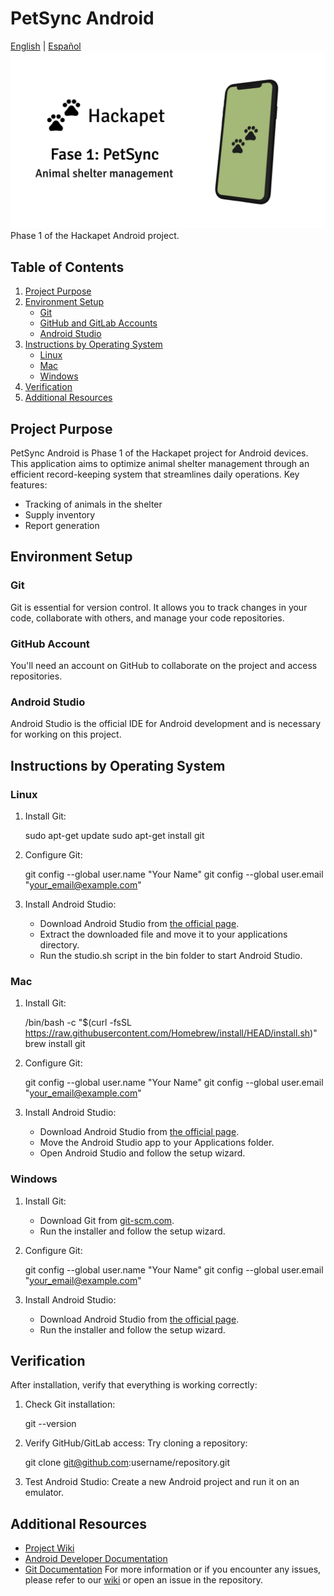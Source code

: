 # PetSync Android
[English](README.md) | [Español](README.es.md)
![PetSync Logo](readme/thumbnail.png)
Phase 1 of the Hackapet Android project.
## Table of Contents
1. [Project Purpose](#project-purpose)
2. [Environment Setup](#environment-setup)
   - [Git](#git)
   - [GitHub and GitLab Accounts](#github-and-gitlab-accounts)
   - [Android Studio](#android-studio)
3. [Instructions by Operating System](#instructions-by-operating-system)
   - [Linux](#linux)
   - [Mac](#mac)
   - [Windows](#windows)
4. [Verification](#verification)
5. [Additional Resources](#additional-resources)
## Project Purpose
PetSync Android is Phase 1 of the Hackapet project for Android devices. This application aims to optimize animal shelter management through an efficient record-keeping system that streamlines daily operations.
Key features:
- Tracking of animals in the shelter
- Supply inventory
- Report generation
## Environment Setup
### Git
Git is essential for version control. It allows you to track changes in your code, collaborate with others, and manage your code repositories.
### GitHub Account
You'll need an account on GitHub to collaborate on the project and access repositories.
### Android Studio
Android Studio is the official IDE for Android development and is necessary for working on this project.
## Instructions by Operating System
### Linux
1. Install Git:
   
   sudo apt-get update
   sudo apt-get install git
   
2. Configure Git:
   
   git config --global user.name "Your Name"
   git config --global user.email "your_email@example.com"
   
3. Install Android Studio:
   - Download Android Studio from [the official page](https://developer.android.com/studio).
   - Extract the downloaded file and move it to your applications directory.
   - Run the studio.sh script in the bin folder to start Android Studio.
### Mac
1. Install Git:
   
   /bin/bash -c "$(curl -fsSL https://raw.githubusercontent.com/Homebrew/install/HEAD/install.sh)"
   brew install git
   
2. Configure Git:
   
   git config --global user.name "Your Name"
   git config --global user.email "your_email@example.com"
   
3. Install Android Studio:
   - Download Android Studio from [the official page](https://developer.android.com/studio).
   - Move the Android Studio app to your Applications folder.
   - Open Android Studio and follow the setup wizard.
### Windows
1. Install Git:
   - Download Git from [git-scm.com](https://git-scm.com/download/win).
   - Run the installer and follow the setup wizard.
2. Configure Git:
   
   git config --global user.name "Your Name"
   git config --global user.email "your_email@example.com"
   
3. Install Android Studio:
   - Download Android Studio from [the official page](https://developer.android.com/studio).
   - Run the installer and follow the setup wizard.
## Verification
After installation, verify that everything is working correctly:
1. Check Git installation:
   
   git --version
   
2. Verify GitHub/GitLab access:
   Try cloning a repository:
   
   git clone git@github.com:username/repository.git
   
3. Test Android Studio:
   Create a new Android project and run it on an emulator.
## Additional Resources
- [Project Wiki](https://github.com/hackapet-project/petsync-android/wiki)
- [Android Developer Documentation](https://developer.android.com/docs)
- [Git Documentation](https://git-scm.com/doc)
For more information or if you encounter any issues, please refer to our [wiki](https://github.com/hackapet-project/petsync-android/wiki) or open an issue in the repository.
